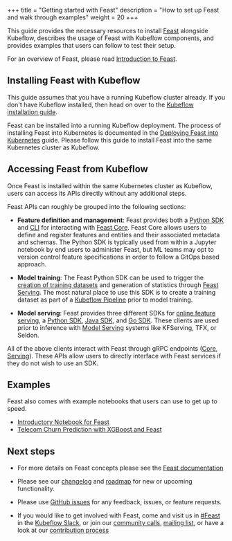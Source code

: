 +++
title = "Getting started with Feast"
description = "How to set up Feast and walk through examples"
weight = 20
+++

This guide provides the necessary resources to install [Feast](http://feast.dev/) alongside Kubeflow, describes the usage of Feast with Kubeflow components, and provides examples that users can follow to test their setup.

For an overview of Feast, please read [Introduction to Feast](/docs/components/feature-store/overview/).

## Installing Feast with Kubeflow

This guide assumes that you have a running Kubeflow cluster already. If you don't have Kubeflow installed, then head on over to the 
[Kubeflow installation guide](/docs/started/getting-started/).

Feast can be installed into a running Kubeflow deployment. The process of installing Feast into Kubernetes is documented in the [Deploying Feast into Kubernetes](https://docs.feast.dev/getting-started/deploying-feast/kubernetes) guide. Please follow this guide to install Feast into the same Kubernetes cluster as Kubeflow.

## Accessing Feast from Kubeflow

Once Feast is installed within the same Kubernetes cluster as Kubeflow, users can access its APIs directly without any additional steps.

Feast APIs can roughly be grouped into the following sections:
* __Feature definition and management__: Feast provides both a [Python SDK](https://docs.feast.dev/getting-started/connecting-to-feast-1) and [CLI](https://docs.feast.dev/getting-started/connecting-to-feast-1) for interacting with [Feast Core](https://docs.feast.dev/user-guide/architecture#feast-core). Feast Core allows users to define and register features and entities and their associated metadata and schemas. The Python SDK is typically used from within a Jupyter notebook by end users to administer Feast, but ML teams may opt to version control feature specifications in order to follow a GitOps based approach.

* __Model training__: The Feast Python SDK can be used to trigger the [creation of training datasets](https://docs.feast.dev/user-guide/feature-retrieval#3-historical-feature-retrieval) and generation of statistics through [Feast Serving](https://docs.feast.dev/user-guide/architecture#feast-serving). The most natural place to use this SDK is to create a training dataset as part of a [Kubeflow Pipeline](/docs/pipelines/pipelines-overview) prior to model training.

* __Model serving__: Feast provides three different SDKs for [online feature serving](https://docs.feast.dev/user-guide/feature-retrieval#online-feature-retrieval), a [Python SDK](https://api.docs.feast.dev/python/), [Java SDK](https://javadoc.io/doc/dev.feast/feast-sdk), and [Go SDK](https://godoc.org/github.com/feast-dev/feast/sdk/go). These clients are used prior to inference with [Model Serving](/docs/pipelines/pipelines-overview) systems like KFServing, TFX, or Seldon. 

All of the above clients interact with Feast through gRPC endpoints ([Core](https://api.docs.feast.dev/grpc/feast.core.pb.html), [Serving](https://api.docs.feast.dev/grpc/feast.serving.pb.html)). These APIs allow users to directly interface with Feast services if they do not wish to use an SDK.

## Examples

Feast also comes with example notebooks that users can use to get up to speed.
* [Introductory Notebook for Feast](https://nbviewer.jupyter.org/github/feast-dev/feast/blob/master/examples/basic/basic.ipynb)
* [Telecom Churn Prediction with XGBoost and Feast](https://nbviewer.jupyter.org/github/feast-dev/feast/blob/master/examples/feast-xgboost-churn-prediction-tutorial/Telecom%20Customer%20Churn%20Prediction%20%28with%20Feast%20and%20XGBoost%29.ipynb)

## Next steps

* For more details on Feast concepts please see the [Feast documentation](https://docs.feast.dev/)

* Please see our [changelog](https://github.com/feast-dev/feast/blob/master/CHANGELOG.md) and [roadmap](https://docs.feast.dev/roadmap) for new or upcoming functionality.

* Please use [GitHub issues](https://github.com/feast-dev/feast/issues) for any feedback, issues, or feature requests.

* If you would like to get involved with Feast, come and visit us in [#Feast](https://kubeflow.slack.com/archives/CE0L8T267) in the [Kubeflow Slack](https://join.slack.com/t/kubeflow/shared_invite/zt-cpr020z4-PfcAue_2nw67~iIDy7maAQ), or join our [community calls](https://docs.feast.dev/getting-help#community-call), [mailing list](https://docs.feast.dev/getting-help#mailing-list), or have a look at our [contribution process](https://docs.feast.dev/contributing/contributing) 

